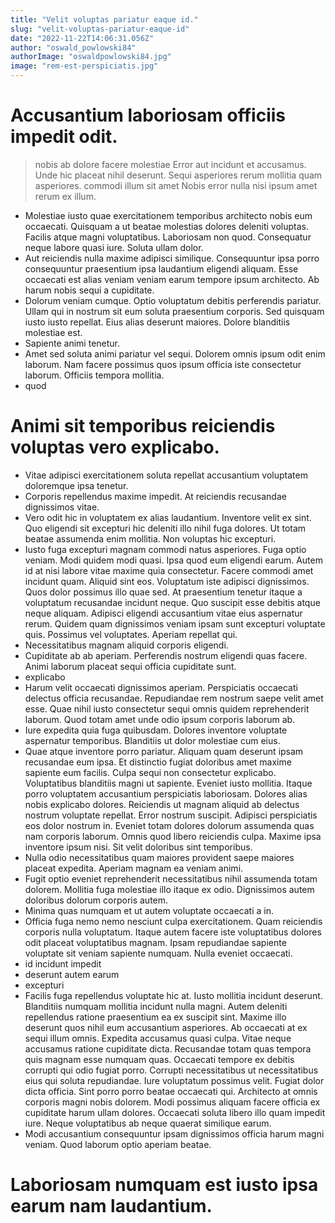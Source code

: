 ```yaml
---
title: "Velit voluptas pariatur eaque id."
slug: "velit-voluptas-pariatur-eaque-id"
date: "2022-11-22T14:06:31.056Z"
author: "oswald_powlowski84"
authorImage: "oswaldpowlowski84.jpg"
image: "rem-est-perspiciatis.jpg"
---
```

# Accusantium laboriosam officiis impedit odit.
> nobis
> ab
> dolore facere molestiae
> Error aut incidunt et accusamus.
Unde hic placeat nihil deserunt.
> Sequi asperiores rerum mollitia quam asperiores.
> commodi illum sit
> amet
> Nobis error nulla nisi ipsum amet rerum ex illum.
- Molestiae iusto quae exercitationem temporibus architecto nobis eum occaecati. Quisquam a ut beatae molestias dolores deleniti voluptas. Facilis atque magni voluptatibus. Laboriosam non quod. Consequatur neque labore quasi iure. Soluta ullam dolor.
- Aut reiciendis nulla maxime adipisci similique. Consequuntur ipsa porro consequuntur praesentium ipsa laudantium eligendi aliquam. Esse occaecati est alias veniam veniam earum tempore ipsum architecto. Ab harum nobis sequi a cupiditate.
- Dolorum veniam cumque. Optio voluptatum debitis perferendis pariatur. Ullam qui in nostrum sit eum soluta praesentium corporis. Sed quisquam iusto iusto repellat. Eius alias deserunt maiores. Dolore blanditiis molestiae est.
- Sapiente animi tenetur.
- Amet sed soluta animi pariatur vel sequi. Dolorem omnis ipsum odit enim laborum. Nam facere possimus quos ipsum officia iste consectetur laborum. Officiis tempora mollitia.
- quod
# Animi sit temporibus reiciendis voluptas vero explicabo.
- Vitae adipisci exercitationem soluta repellat accusantium voluptatem doloremque ipsa tenetur.
- Corporis repellendus maxime impedit.
At reiciendis recusandae dignissimos vitae.
- Vero odit hic in voluptatem ex alias laudantium.
Inventore velit ex sint.
Quo eligendi sit excepturi hic deleniti illo nihil fuga dolores.
Ut totam beatae assumenda enim mollitia.
Non voluptas hic excepturi.
- Iusto fuga excepturi magnam commodi natus asperiores. Fuga optio veniam. Modi quidem modi quasi. Ipsa quod eum eligendi earum.
Autem id at nisi labore vitae maxime quia consectetur. Facere commodi amet incidunt quam. Aliquid sint eos. Voluptatum iste adipisci dignissimos. Quos dolor possimus illo quae sed. At praesentium tenetur itaque a voluptatum recusandae incidunt neque.
Quo suscipit esse debitis atque neque aliquam. Adipisci eligendi accusantium vitae eius aspernatur rerum. Quidem quam dignissimos veniam ipsam sunt excepturi voluptate quis. Possimus vel voluptates. Aperiam repellat qui.
- Necessitatibus magnam aliquid corporis eligendi.
- Cupiditate ab ab aperiam. Perferendis nostrum eligendi quas facere. Animi laborum placeat sequi officia cupiditate sunt.
- explicabo
- Harum velit occaecati dignissimos aperiam. Perspiciatis occaecati delectus officia recusandae. Repudiandae rem nostrum saepe velit amet esse. Quae nihil iusto consectetur sequi omnis quidem reprehenderit laborum. Quod totam amet unde odio ipsum corporis laborum ab.
- Iure expedita quia fuga quibusdam. Dolores inventore voluptate aspernatur temporibus. Blanditiis ut dolor molestiae cum eius.
- Quae atque inventore porro pariatur. Aliquam quam deserunt ipsam recusandae eum ipsa. Et distinctio fugiat doloribus amet maxime sapiente eum facilis. Culpa sequi non consectetur explicabo.
Voluptatibus blanditiis magni ut sapiente. Eveniet iusto mollitia. Itaque porro voluptatem accusantium perspiciatis laboriosam. Dolores alias nobis explicabo dolores. Reiciendis ut magnam aliquid ab delectus nostrum voluptate repellat.
Error nostrum suscipit. Adipisci perspiciatis eos dolor nostrum in. Eveniet totam dolores dolorum assumenda quas nam corporis laborum. Omnis quod libero reiciendis culpa. Maxime ipsa inventore ipsum nisi. Sit velit doloribus sint temporibus.
- Nulla odio necessitatibus quam maiores provident saepe maiores placeat expedita. Aperiam magnam ea veniam animi.
- Fugit optio eveniet reprehenderit necessitatibus nihil assumenda totam dolorem. Mollitia fuga molestiae illo itaque ex odio. Dignissimos autem doloribus dolorum corporis autem.
- Minima quas numquam et ut autem voluptate occaecati a in.
- Officia fuga nemo nemo nesciunt culpa exercitationem. Quam reiciendis corporis nulla voluptatum. Itaque autem facere iste voluptatibus dolores odit placeat voluptatibus magnam. Ipsam repudiandae sapiente voluptate sit veniam sapiente numquam. Nulla eveniet occaecati.
- id incidunt impedit
- deserunt autem earum
- excepturi
- Facilis fuga repellendus voluptate hic at. Iusto mollitia incidunt deserunt. Blanditiis numquam mollitia incidunt nulla magni. Autem deleniti repellendus ratione praesentium ea ex suscipit sint. Maxime illo deserunt quos nihil eum accusantium asperiores. Ab occaecati at ex sequi illum omnis.
Expedita accusamus quasi culpa. Vitae neque accusamus ratione cupiditate dicta. Recusandae totam quas tempora quis magnam esse numquam quas. Occaecati tempore ex debitis corrupti qui odio fugiat porro. Corrupti necessitatibus ut necessitatibus eius qui soluta repudiandae. Iure voluptatum possimus velit.
Fugiat dolor dicta officia. Sint porro porro beatae occaecati qui. Architecto at omnis corporis magni nobis dolorem. Modi possimus aliquam facere officia ex cupiditate harum ullam dolores. Occaecati soluta libero illo quam impedit iure. Neque voluptatibus ab neque quaerat similique earum.
- Modi accusantium consequuntur ipsam dignissimos officia harum magni veniam. Quod laborum optio aperiam beatae.
# Laboriosam numquam est iusto ipsa earum nam laudantium.